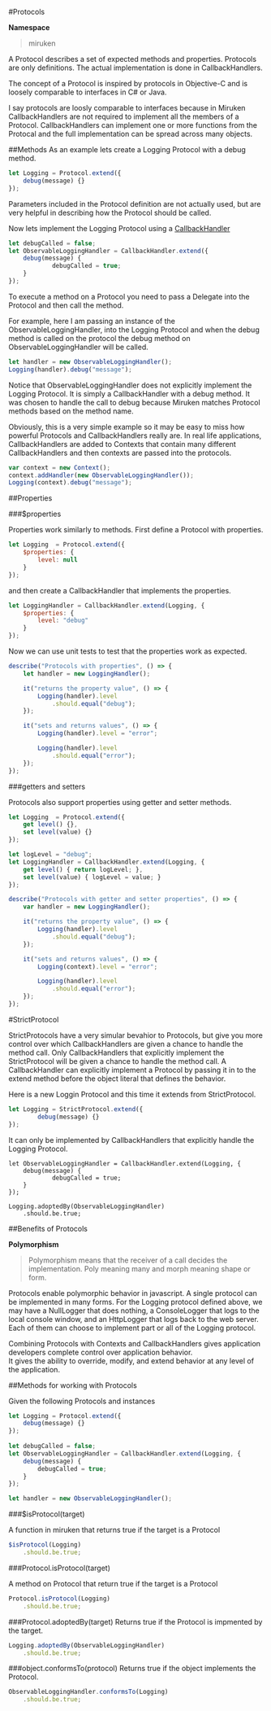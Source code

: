 #Protocols

**Namespace**
>miruken

A Protocol describes a set of expected methods and properties.  Protocols are only definitions.
The actual implementation is done in CallbackHandlers.

The concept of a Protocol is inspired by protocols in Objective-C and is loosely comparable to interfaces in C# or Java.

I say protocols are loosly comparable to interfaces because in Miruken CallbackHandlers are not required to implement all the members of a Protocol.
CallbackHandlers can implement one or more functions from the Protocal and the full implementation can be spread across many objects.


##Methods
As an example lets create a Logging Protocol with a debug method.

```JavaScript
let Logging = Protocol.extend({
    debug(message) {}
});
```

Parameters included in the Protocol definition are not actually used, but are very helpful in describing how the Protocol should be called.

Now lets implement the Logging Protocol using a [CallbackHandler](CallbackHandler.md)

```JavaScript
let debugCalled = false;
let ObservableLoggingHandler = CallbackHandler.extend({
    debug(message) {
            debugCalled = true;
    }
});  
```

To execute a method on a Protocol you need to pass a Delegate into the Protocol 
and then call the method.

For example, here I am passing an instance of the ObservableLoggingHandler, into the Logging Protocol
and when the debug method is called on the protocol
the debug method on ObservableLoggingHandler will be called.

```JavaScript
let handler = new ObservableLoggingHandler();
Logging(handler).debug("message");
```
Notice that ObservableLoggingHandler does not explicitly implement the Logging Protocol.
It is simply a CallbackHandler with a debug method.
It was chosen to handle the call to debug because Miruken matches
Protocol methods based on the method name.

Obviously, this is a very simple example so it may be easy to miss how powerful Protocols and CallbackHandlers really are.
In real life applications, CallbackHandlers are added to Contexts that contain many different CallbackHandlers and then contexts are passed into the protocols.

```JavaScript
var context = new Context();
context.addHandler(new ObservableLoggingHandler());
Logging(context).debug("message");

```

##Properties

###$properties

Properties work similarly to methods.  First define a Protocol with properties.

```JavaScript
let Logging  = Protocol.extend({
    $properties: {
        level: null
    }
});
```

and then create a CallbackHandler that implements the properties.

```JavaScript
let LoggingHandler = CallbackHandler.extend(Logging, {
    $properties: {
        level: "debug" 
    }
});
```

Now we can use unit tests to test that the properties work as expected.

```JavaScript
describe("Protocols with properties", () => {
    let handler = new LoggingHandler();

    it("returns the property value", () => {
        Logging(handler).level
            .should.equal("debug");
    });

    it("sets and returns values", () => {
        Logging(handler).level = "error";

        Logging(handler).level
            .should.equal("error");
    });
});
```

###getters and setters

Protocols also support properties using getter and setter methods.

```JavaScript
let Logging  = Protocol.extend({
    get level() {},
    set level(value) {}
});

let logLevel = "debug";
let LoggingHandler = CallbackHandler.extend(Logging, {
    get level() { return logLevel; },
    set level(value) { logLevel = value; }
});

```

```JavaScript
describe("Protocols with getter and setter properties", () => {
    var handler = new LoggingHandler();

    it("returns the property value", () => {
        Logging(handler).level
            .should.equal("debug");
    });

    it("sets and returns values", () => {
        Logging(context).level = "error";

        Logging(handler).level
            .should.equal("error");
    });
});
```
#StrictProtocol

StrictProtocols have a very simular bevahior to Protocols, 
but give you more control over which CallbackHandlers are given a chance to handle the method call.
Only CallbackHandlers that explicitly implement the StrictProtocol will be given a chance to handle the method call.
A CallbackHandler can explicitly implement a Protocol by passing it in to the extend method before the object literal
that defines the behavior.

Here is a new Loggin Protocol and this time it extends from StrictProtocol.

```JavaScript
let Logging = StrictProtocol.extend({
        debug(message) {}
});
```

It can only be implemented by CallbackHandlers that explicitly handle the Logging Protocol.

```
let ObservableLoggingHandler = CallbackHandler.extend(Logging, {
    debug(message) {
            debugCalled = true;
    }
});   

Logging.adoptedBy(ObservableLoggingHandler)
    .should.be.true;
```

##Benefits of Protocols

**Polymorphism**
>Polymorphism means that the receiver of a call decides the implementation. 
>Poly meaning many and morph meaning shape or form.

Protocols enable polymorphic behavior in javascript. A single protocol can be implemented in many forms.
For the Logging protocol defined above, we may have a NullLogger that does nothing, a ConsoleLogger that logs to the local console window, 
and an HttpLogger that logs back to the web server. Each of them can choose to implement part or all of the Logging protocol.  

Combining Protocols with Contexts and CallbackHandlers gives application developers complete control over application behavior.  
It gives the ability to override, modify, and extend behavior at any level of the application.

##Methods for working with Protocols

Given the following Protocols and instances

```JavaScript
let Logging = Protocol.extend({
    debug(message) {}
});
        
let debugCalled = false;
let ObservableLoggingHandler = CallbackHandler.extend(Logging, {
    debug(message) {
        debugCalled = true;
    }
});   

let handler = new ObservableLoggingHandler();
```

###$isProtocol(target) 

A function in miruken that returns true if the target is a Protocol

```JavaScript
$isProtocol(Logging)
    .should.be.true;
```

###Protocol.isProtocol(target)

A method on Protocol that return true if the target is a Protocol

```JavaScript
Protocol.isProtocol(Logging)
    .should.be.true;
```

###Protocol.adoptedBy(target)
Returns true if the Protocol is impmented by the target.

```JavaScript
Logging.adoptedBy(ObservableLoggingHandler)
    .should.be.true;
```
###object.conformsTo(protocol)
Returns true if the object implements the Protocol.

```JavaScript
ObservableLoggingHandler.conformsTo(Logging)
    .should.be.true;
```

